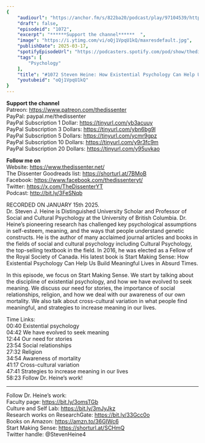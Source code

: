 ```yaml
---
{
	"audiourl": "https://anchor.fm/s/822ba20/podcast/play/97104539/https%3A%2F%2Fd3ctxlq1ktw2nl.cloudfront.net%2Fstaging%2F2025-0-15%2Fa0a58f61-547e-80a9-0176-f7e68b624b96.m4a",
	"draft": false,
	"episodeid": "1072",
	"excerpt": "******Support the channel******  ",
	"image": "https://i.ytimg.com/vi/oQj1VpqU1kQ/maxresdefault.jpg",
	"publishDate": 2025-03-17,
	"spotifyEpisodeUrl": "https://podcasters.spotify.com/pod/show/thedissenter/episodes/1072-Steven-Heine-How-Existential-Psychology-Can-Help-Us-Build-Meaningful-Lives-in-Absurd-Times-e2tht6r",
	"tags": [
		"Psychology"
	],
	"title": "#1072 Steven Heine: How Existential Psychology Can Help Us Build Meaningful Lives in Absurd Times",
	"youtubeid": "oQj1VpqU1kQ"
}
---
```

******Support the channel******  
Patreon: https://www.patreon.com/thedissenter  
PayPal: paypal.me/thedissenter  
PayPal Subscription 1 Dollar: https://tinyurl.com/yb3acuuy  
PayPal Subscription 3 Dollars: https://tinyurl.com/ybn6bg9l  
PayPal Subscription 5 Dollars: https://tinyurl.com/ycmr9gpz  
PayPal Subscription 10 Dollars: https://tinyurl.com/y9r3fc9m  
PayPal Subscription 20 Dollars: https://tinyurl.com/y95uvkao

******Follow me on******  
Website: https://www.thedissenter.net/  
The Dissenter Goodreads list: https://shorturl.at/7BMoB  
Facebook: https://www.facebook.com/thedissenteryt/  
Twitter: https://x.com/TheDissenterYT  
Podcast: http://bit.ly/3FeSNqb

RECORDED ON JANUARY 15th 2025.  
Dr. Steven J. Heine is Distinguished University Scholar and Professor of Social and Cultural Psychology at the University of British Columbia. Dr. Heine’s pioneering research has challenged key psychological assumptions in self-esteem, meaning, and the ways that people understand genetic constructs. He is the author of many acclaimed journal articles and books in the fields of social and cultural psychology including Cultural Psychology, the top-selling textbook in the field. In 2016, he was elected as a Fellow of the Royal Society of Canada. His latest book is Start Making Sense: How Existential Psychology Can Help Us Build Meaningful Lives in Absurd Times.

In this episode, we focus on Start Making Sense. We start by talking about the discipline of existential psychology, and how we have evolved to seek meaning. We discuss our need for stories, the importance of social relationships, religion, and how we deal with our awareness of our own mortality. We also talk about cross-cultural variation in what people find meaningful, and strategies to increase meaning in our lives.

Time Links:  
<time>00:40</time> Existential psychology  
<time>04:42</time> We have evolved to seek meaning  
<time>12:44</time> Our need for stories  
<time>23:54</time> Social relationships  
<time>27:32</time> Religion  
<time>34:54</time> Awareness of mortality  
<time>41:17</time> Cross-cultural variation  
<time>47:41</time> Strategies to increase meaning in our lives  
<time>58:23</time> Follow Dr. Heine’s work!

---

Follow Dr. Heine’s work:  
Faculty page: https://bit.ly/3omsTGb  
Culture and Self Lab: https://bit.ly/3mJyJkz  
Research works on ResearchGate: https://bit.ly/33Gcc0o  
Books on Amazon: https://amzn.to/36GIWc6  
Start Making Sense: https://shorturl.at/SCHmQ  
Twitter handle: @StevenHeine4
